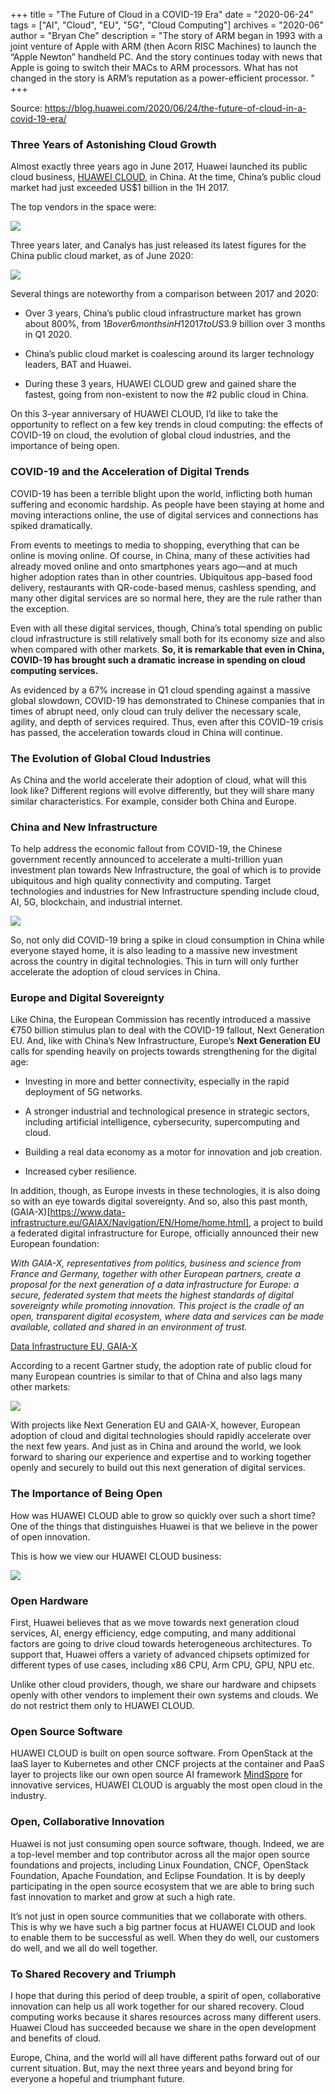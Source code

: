 +++
title = "The Future of Cloud in a COVID-19 Era"
date = "2020-06-24"
tags = ["AI", "Cloud", "EU", "5G", "Cloud Computing"]
archives = "2020-06"
author = "Bryan Che"
description = "The story of ARM began in 1993 with a joint venture of Apple with ARM (then Acorn RISC Machines) to launch the “Apple Newton” handheld PC. And the story continues today with news that Apple is going to switch their MACs to ARM processors. What has not changed in the story is ARM’s reputation as a power-efficient processor. "
+++


Source: <https://blog.huawei.com/2020/06/24/the-future-of-cloud-in-a-covid-19-era/>

### Three Years of Astonishing Cloud Growth
Almost exactly three years ago in June 2017, Huawei launched its public cloud business, [HUAWEI CLOUD](www.huaweicloud.com), in China. At the time, China’s public cloud market had just exceeded US$1 billion in the 1H 2017.

The top vendors in the space were:

<img src="/blog/bryanche/2020-06-24-the-future-of-cloud-in-a-covid-19-era-01.jpg" >

Three years later, and Canalys has just released its latest figures for the China public cloud market, as of June 2020:

<img src="/blog/bryanche/2020-06-24-the-future-of-cloud-in-a-covid-19-era-02.jpg" >

Several things are noteworthy from a comparison between 2017 and 2020:

- Over 3 years, China’s public cloud infrastructure market has grown about 800%, from $1B over 6 months in H1 2017 to US$3.9 billion over 3 months in Q1 2020.

- China’s public cloud market is coalescing around its larger technology leaders, BAT and Huawei.

- During these 3 years, HUAWEI CLOUD grew and gained share the fastest, going from non-existent to now the #2 public cloud in China.

On this 3-year anniversary of HUAWEI CLOUD, I’d like to take the opportunity to reflect on a few key trends in cloud computing: the effects of COVID-19 on cloud, the evolution of global cloud industries, and the importance of being open.


### COVID-19 and the Acceleration of Digital Trends

COVID-19 has been a terrible blight upon the world, inflicting both human suffering and economic hardship. As people have been staying at home and moving interactions online, the use of digital services and connections has spiked dramatically.

From events to meetings to media to shopping, everything that can be online is moving online. Of course, in China, many of these activities had already moved online and onto smartphones years ago—and at much higher adoption rates than in other countries. Ubiquitous app-based food delivery, restaurants with QR-code-based menus, cashless spending, and many other digital services are so normal here, they are the rule rather than the exception.

Even with all these digital services, though, China’s total spending on public cloud infrastructure is still relatively small both for its economy size and also when compared with other markets. **So, it is remarkable that even in China, COVID-19 has brought such a dramatic increase in spending on cloud computing services.**

As evidenced by a 67% increase in Q1 cloud spending against a massive global slowdown, COVID-19 has demonstrated to Chinese companies that in times of abrupt need, only cloud can truly deliver the necessary scale, agility, and depth of services required. Thus, even after this COVID-19 crisis has passed, the acceleration towards cloud in China will continue.

### The Evolution of Global Cloud Industries

As China and the world accelerate their adoption of cloud, what will this look like? Different regions will evolve differently, but they will share many similar characteristics. For example, consider both China and Europe.

### China and New Infrastructure

To help address the economic fallout from COVID-19, the Chinese government recently announced to accelerate a multi-trillion yuan investment plan towards New Infrastructure, the goal of which is to provide ubiquitous and high quality connectivity and computing. Target technologies and industries for New Infrastructure spending include cloud, AI, 5G, blockchain, and industrial internet.


<img src="/blog/bryanche/2020-06-24-the-future-of-cloud-in-a-covid-19-era-03.jpg" >

So, not only did COVID-19 bring a spike in cloud consumption in China while everyone stayed home, it is also leading to a massive new investment across the country in digital technologies. This in turn will only further accelerate the adoption of cloud services in China.

### Europe and Digital Sovereignty

Like China, the European Commission has recently introduced a massive €750 billion stimulus plan to deal with the COVID-19 fallout, Next Generation EU. And, like with China’s New Infrastructure, Europe’s **Next Generation EU** calls for spending heavily on projects towards strengthening for the digital age:

- Investing in more and better connectivity, especially in the rapid deployment of 5G networks.

- A stronger industrial and technological presence in strategic sectors, including artificial intelligence, cybersecurity, supercomputing and cloud.

- Building a real data economy as a motor for innovation and job creation.

- Increased cyber resilience.

In addition, though, as Europe invests in these technologies, it is also doing so with an eye towards digital sovereignty. And so, also this past month, (GAIA-X)[https://www.data-infrastructure.eu/GAIAX/Navigation/EN/Home/home.html], a project to build a federated digital infrastructure for Europe, officially announced their new European foundation:


_With GAIA-X, representatives from politics, business and science from France and Germany, together with other European partners, create a proposal for the next generation of a data infrastructure for Europe: a secure, federated system that meets the highest standards of digital sovereignty while promoting innovation. This project is the cradle of an open, transparent digital ecosystem, where data and services can be made available, collated and shared in an environment of trust._

[Data Infrastructure EU, GAIA-X](<https://www.data-infrastructure.eu/GAIAX/Navigation/EN/Home/home.html>)


According to a recent Gartner study, the adoption rate of public cloud for many European countries is similar to that of China and also lags many other markets:

<img src="/blog/bryanche/2020-06-24-the-future-of-cloud-in-a-covid-19-era-04.jpg" >

With projects like Next Generation EU and GAIA-X, however, European adoption of cloud and digital technologies should rapidly accelerate over the next few years. And just as in China and around the world, we look forward to sharing our experience and expertise and to working together openly and securely to build out this next generation of digital services.

### The Importance of Being Open

How was HUAWEI CLOUD able to grow so quickly over such a short time? One of the things that distinguishes Huawei is that we believe in the power of open innovation.

This is how we view our HUAWEI CLOUD business:


<img src="/blog/bryanche/2020-06-24-the-future-of-cloud-in-a-covid-19-era-05.jpg" >

### Open Hardware

First, Huawei believes that as we move towards next generation cloud services, AI, energy efficiency, edge computing, and many additional factors are going to drive cloud towards heterogeneous architectures. To support that, Huawei offers a variety of advanced chipsets optimized for different types of use cases, including x86 CPU, Arm CPU, GPU, NPU etc.

Unlike other cloud providers, though, we share our hardware and chipsets openly with other vendors to implement their own systems and clouds. We do not restrict them only to HUAWEI CLOUD.

### Open Source Software

HUAWEI CLOUD is built on open source software. From OpenStack at the IaaS layer to Kubernetes and other CNCF projects at the container and PaaS layer to projects like our own open source AI framework [MindSpore](<https://www.mindspore.cn/>) for innovative services, HUAWEI CLOUD is arguably the most open cloud in the industry.

### Open, Collaborative Innovation

Huawei is not just consuming open source software, though. Indeed, we are a top-level member and top contributor across all the major open source foundations and projects, including Linux Foundation, CNCF, OpenStack Foundation, Apache Foundation, and Eclipse Foundation. It is by deeply participating in the open source ecosystem that we are able to bring such fast innovation to market and grow at such a high rate.

It’s not just in open source communities that we collaborate with others. This is why we have such a big partner focus at HUAWEI CLOUD and look to enable them to be successful as well. When they do well, our customers do well, and we all do well together.

### To Shared Recovery and Triumph

I hope that during this period of deep trouble, a spirit of open, collaborative innovation can help us all work together for our shared recovery. Cloud computing works because it shares resources across many different users. Huawei Cloud has succeeded because we share in the open development and benefits of cloud.

Europe, China, and the world will all have different paths forward out of our current situation. But, may the next three years and beyond bring for everyone a hopeful and triumphant future.

